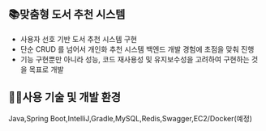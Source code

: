 ## 📚맞춤형 도서 추천 시스템
- 사용자 선호 기반 도서 추천 시스템 구현
- 단순 CRUD 를 넘어서 개인화 추천 시스템 백엔드 개발 경험에 초점을 맞춰 진행
- 기능 구현뿐만 아니라 성능, 코드 재사용성 및 유지보수성을 고려하여 구현하는 것을 목표로 개발

## 👩‍💻사용 기술 및 개발 환경
Java,Spring Boot,IntelliJ,Gradle,MySQL,Redis,Swagger,EC2/Docker(예정)

